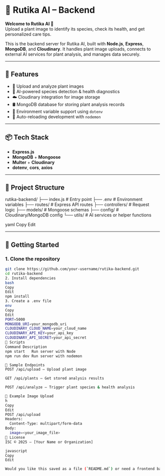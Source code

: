 # 🌿 Rutika AI – Backend

**Welcome to Rutika AI 🌿**  
Upload a plant image to identify its species, check its health, and get personalized care tips.

This is the backend server for Rutika AI, built with **Node.js**, **Express**, **MongoDB**, and **Cloudinary**. It handles plant image uploads, connects to external AI services for plant analysis, and manages data securely.

---

## 🔧 Features

- 🌱 Upload and analyze plant images
- 🧠 AI-powered species detection & health diagnostics
- ☁️ Cloudinary integration for image storage
- 🛢️ MongoDB database for storing plant analysis records
- 🔐 Environment variable support using `dotenv`
- 🔁 Auto-reloading development with `nodemon`

---

## 📦 Tech Stack

- **Express.js**
- **MongoDB** + **Mongoose**
- **Multer** + **Cloudinary**
- **dotenv**, **cors**, **axios**

---

## 📁 Project Structure

rutika-backend/
├── index.js # Entry point
├── .env # Environment variables
├── routes/ # Express API routes
├── controllers/ # Request logic
├── models/ # Mongoose schemas
├── config/ # Cloudinary/MongoDB config
└── utils/ # AI services or helper functions

yaml
Copy
Edit

---

## 🚀 Getting Started

### 1. Clone the repository

```bash
git clone https://github.com/your-username/rutika-backend.git
cd rutika-backend
2. Install dependencies
bash
Copy
Edit
npm install
3. Create a .env file
env
Copy
Edit
PORT=5000
MONGODB_URI=your_mongodb_uri
CLOUDINARY_CLOUD_NAME=your_cloud_name
CLOUDINARY_API_KEY=your_api_key
CLOUDINARY_API_SECRET=your_api_secret
📜 Scripts
Command	Description
npm start	Run server with Node
npm run dev	Run server with nodemon

📡 Sample Endpoints
POST /api/upload – Upload plant image

GET /api/plants – Get stored analysis results

POST /api/analyze – Trigger plant species & health analysis

🧪 Example Image Upload
h
Copy
Edit
POST /api/upload
Headers:
  Content-Type: multipart/form-data
Body:
  image=<your_image_file>
📄 License
ISC © 2025 — [Your Name or Organization]

javascript
Copy
Edit

Would you like this saved as a file (`README.md`) or need a frontend banner with this Rutika AI welcome message as wel

